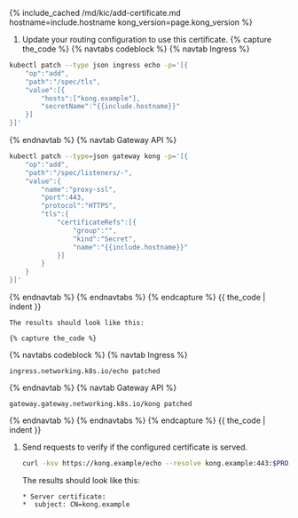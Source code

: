 
{% include_cached /md/kic/add-certificate.md hostname=include.hostname kong_version=page.kong_version %}

1. Update your routing configuration to use this certificate.
 {% capture the_code %}
{% navtabs codeblock %}
{% navtab Ingress %}
```bash
kubectl patch --type json ingress echo -p='[{
    "op":"add",
	"path":"/spec/tls",
	"value":[{
        "hosts":["kong.example"],
		"secretName":"{{include.hostname}}"
    }]
}]'
```
{% endnavtab %}
{% navtab Gateway API %}
```bash
kubectl patch --type=json gateway kong -p='[{
    "op":"add",
    "path":"/spec/listeners/-",
    "value":{
        "name":"proxy-ssl",
        "port":443,
        "protocol":"HTTPS",
        "tls":{
            "certificateRefs":[{
                "group":"",
                "kind":"Secret",
                "name":"{{include.hostname}}"
            }]
        }
    }
}]'

```
{% endnavtab %}
{% endnavtabs %}
{% endcapture %}
{{ the_code | indent }}

    The results should look like this:

    {% capture the_code %}
{% navtabs codeblock %}
{% navtab Ingress %}
```text
ingress.networking.k8s.io/echo patched
```
{% endnavtab %}
{% navtab Gateway API %}
```text
gateway.gateway.networking.k8s.io/kong patched
```
{% endnavtab %}
{% endnavtabs %}
{% endcapture %}
{{ the_code | indent }}

1. Send requests to verify if the configured certificate is served.

    ```bash
    curl -ksv https://kong.example/echo --resolve kong.example:443:$PROXY_IP 2>&1 | grep -A1 "certificate:"
    ```
    The results should look like this:
    ```text
    * Server certificate:
    *  subject: CN=kong.example
    ```
